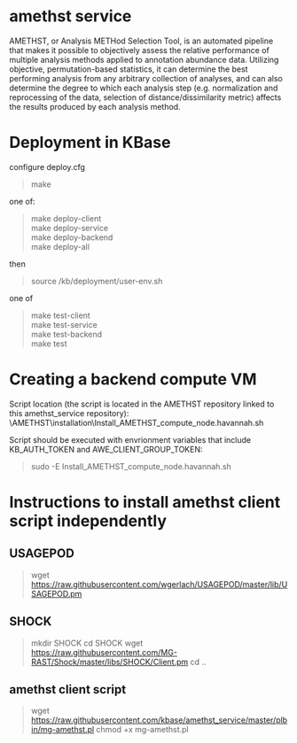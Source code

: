 amethst service
===============

AMETHST, or Analysis METHod Selection Tool, is an automated pipeline that makes it possible to objectively assess the relative performance of multiple analysis methods applied to annotation abundance data. Utilizing objective, permutation-based statistics, it can determine the best performing analysis from any arbitrary collection of analyses, and can also determine the degree to which each analysis step (e.g. normalization and reprocessing of the data, selection of distance/dissimilarity metric) affects the results produced by each analysis method.




Deployment in KBase
===================

configure deploy.cfg



> make<br>

one of:
> make deploy-client<br>
> make deploy-service<br>
> make deploy-backend<br>
> make deploy-all<br>

then
> source /kb/deployment/user-env.sh<br>

one of
> make test-client<br>
> make test-service<br>
> make test-backend<br>
> make test<br>


Creating a backend compute VM
=============================
Script location (the script is located in the AMETHST repository linked to this amethst_service repository):
\AMETHST\installation\Install_AMETHST_compute_node.havannah.sh

Script should be executed with envrionment variables that include KB_AUTH_TOKEN and AWE_CLIENT_GROUP_TOKEN:
> sudo -E Install_AMETHST_compute_node.havannah.sh



Instructions to install amethst client script independently
===========================================================

USAGEPOD
--------
> wget https://raw.githubusercontent.com/wgerlach/USAGEPOD/master/lib/USAGEPOD.pm

SHOCK
-----
> mkdir SHOCK
> cd SHOCK
> wget https://raw.githubusercontent.com/MG-RAST/Shock/master/libs/SHOCK/Client.pm
> cd ..

amethst client script
---------------------
> wget https://raw.githubusercontent.com/kbase/amethst_service/master/plbin/mg-amethst.pl
> chmod +x mg-amethst.pl


